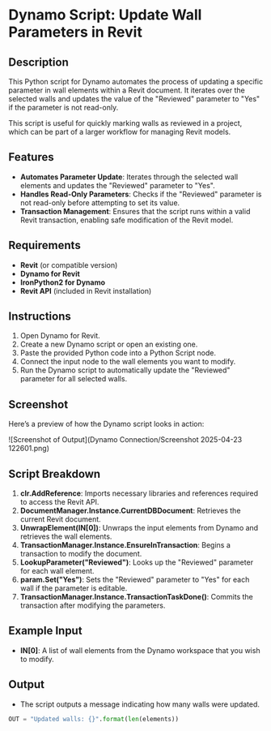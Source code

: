 # Dynamo Script: Update Wall Parameters in Revit

## Description

This Python script for Dynamo automates the process of updating a specific parameter in wall elements within a Revit document. It iterates over the selected walls and updates the value of the "Reviewed" parameter to "Yes" if the parameter is not read-only.

This script is useful for quickly marking walls as reviewed in a project, which can be part of a larger workflow for managing Revit models.

## Features

- **Automates Parameter Update**: Iterates through the selected wall elements and updates the "Reviewed" parameter to "Yes".
- **Handles Read-Only Parameters**: Checks if the "Reviewed" parameter is not read-only before attempting to set its value.
- **Transaction Management**: Ensures that the script runs within a valid Revit transaction, enabling safe modification of the Revit model.

## Requirements

- **Revit** (or compatible version)
- **Dynamo for Revit**
- **IronPython2 for Dynamo**
- **Revit API** (included in Revit installation)

## Instructions

1. Open Dynamo for Revit.
2. Create a new Dynamo script or open an existing one.
3. Paste the provided Python code into a Python Script node.
4. Connect the input node to the wall elements you want to modify.
5. Run the Dynamo script to automatically update the "Reviewed" parameter for all selected walls.

## Screenshot

Here’s a preview of how the Dynamo script looks in action:

![Screenshot of Output](Dynamo Connection/Screenshot 2025-04-23 122601.png)

## Script Breakdown

1. **clr.AddReference**: Imports necessary libraries and references required to access the Revit API.
2. **DocumentManager.Instance.CurrentDBDocument**: Retrieves the current Revit document.
3. **UnwrapElement(IN[0])**: Unwraps the input elements from Dynamo and retrieves the wall elements.
4. **TransactionManager.Instance.EnsureInTransaction**: Begins a transaction to modify the document.
5. **LookupParameter("Reviewed")**: Looks up the "Reviewed" parameter for each wall element.
6. **param.Set("Yes")**: Sets the "Reviewed" parameter to "Yes" for each wall if the parameter is editable.
7. **TransactionManager.Instance.TransactionTaskDone()**: Commits the transaction after modifying the parameters.

## Example Input

- **IN[0]**: A list of wall elements from the Dynamo workspace that you wish to modify.

## Output

- The script outputs a message indicating how many walls were updated.

```python
OUT = "Updated walls: {}".format(len(elements))
